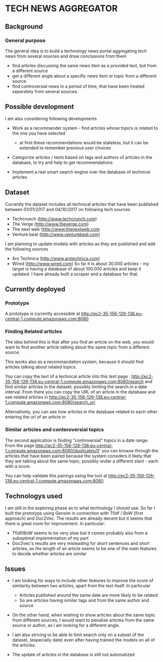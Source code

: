 # TECH NEWS AGGREGATOR

## Background

### General purpose

The general idea is to build a technology news portal aggregating tech news from several sources and draw conclusions from them

* find articles discussing the same news item as a provided text, but from a different source
* get a different angle about a specific news item or topic from a different source
* find controversial news in a period of time, that have been treated seperately from several sources.

## Possible development

I am also considering following developments

* Work as a recommender system - find articles whose topics is related to the one you have selected
  * at first these recommendations would be stateless, but it can be extended to remember previous user choices

* Categorize articles / texts based on tags and authors of articles in the database, to try and help to get recommendations

* Implement a real smart search engine over the database of technical articles

## Dataset


Currently the dataset includes all technical articles that have been published between 01/01/2017 and 04/10/2017 on following tech sources

* Techcrunch (http://www.techcrunch.com)
* The Verge  (http://www.theverge.com)
* The next web (http://www.thenextweb.com
* Venture beat (http://www.venturebeat.com)

I am planning to update models with articles as they are published and add the following sources

* Ars Technica (http://www.arstechnica.com)
* Wired (http://www.wired.com)
So far it is about 30.000 articles - my target is having a database of about 100.000 articles and keep it updated.
I have already built a scraper and a database for that.

## Currently deployed

### Prototype

A prototype is currently accessible at http://ec2-35-156-126-138.eu-central-1.compute.amazonaws.com:8080


### Finding Related articles

The idea behind this is that after you find an article on the web, you would want to find another article talking about the same topic from a different source.

This works also as a recommandation system, because it should find articles talking about related topics.

You can copy the text of a technical article into this text page : http://ec2-35-156-126-138.eu-central-1.compute.amazonaws.com:8080/search  and find similar articles in the dataset, possibly limiting the search in a date interval. From there you can copy the URL of an article in the database and see related articles in http://ec2-35-156-126-138.eu-central-1.compute.amazonaws.com:8080/search_url

Alternatively, you can see how articles in the database related to each other entering the url of an article in

### Similar articles and conteroversial topics

The second application is finding "controversial" topics in a date range. From the page http://ec2-35-156-126-138.eu-central-1.compute.amazonaws.com:8080/duplicates/0' you can browse through the articles that have been paired because the system considers it likely that they are talking  about the same topic, possibly under a different slant - each with a score.

You can help validate this pairings using the tool at http://ec2-35-156-126-138.eu-central-1.compute.amazonaws.com:8080

## Technologys used

I am still in the exploring phase as to what technology I should use. So far I built the prototype using Gensim in connection with Tfidf / BoW (first approach) and Doc2Vec. The results are already decent but it seems that there is great room for improvement. In particular:

* Tfidf/BoW seems to be very slow but it comes probably also from a suboptimal implementation of my part
* Doc2vec's results are very misleading for short sentences and short articles, as the length of an article seems to be one of the main features to decide whether articles are similar

## Issues

* I am looking for ways to include other features to improve the score of similarity between two articles, apart from the text itself. In particular

  * Articles published around the same date are more likely to be related
  * So are articles having similar tags and from the same author and source

* On the other hand, when wishing to show articles about the same topic from different sources, I would want to penalize articles from the same source or author, as I am looking for a different angle.

* I am also striving to be able to limit search only on a subset of the dataset, (especially date) even after having trained the models on all of the articles.

* The update of articles in the database is still not automatized





